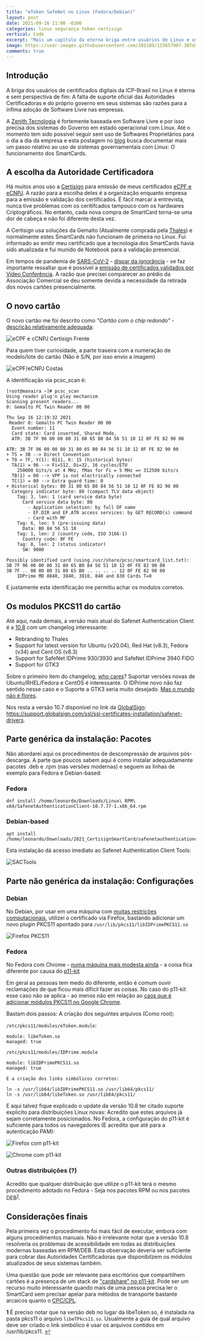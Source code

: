 ```yaml
---
title: "eToken SafeNet no Linux (Fedora/Debian)"
layout: post
date: 2021-09-16 11:00 -0300
categories: linux segurança token certisign
vertical: Code
excerpt: "Mais um capítulo da eterna briga entre usuários de Linux e usuários do ICP-Brasil com suas ACs que não gostam de suportar Linux."
image: https://user-images.githubusercontent.com/201189/133657907-38fdcbba-b6a9-40e5-86ab-79e58c5a7325.png
comments: true
---
```


## Introdução

A briga dos usuários de ceritificados digitais da ICP-Brasil no Linux é eterna e sem perspectiva de fim: A falta de suporte oficial das Autoridades Certificadoras e do próprio governo em seus sistemas são razões para a ínfima adoção de Software Livre nas empresas.

A [Zenith Tecnologia](https://github.com/ZenithTecnologia/) é fortemente baseada em Software Livre e por isso precisa dos sistemas do Governo em estado operacional com Linux. Até o momento tem sido possível seguir sem uso de Softwares Proprietários para o dia a dia da empresa e esta postagem no [blog](https://blog.leonardoamaral.com.br/) busca documentar mais um passo relativo ao uso de sistemas governamentais com Linux: O funcionamento dos SmartCards.

## A escolha da Autoridade Certificadora

Há muitos anos uso a [Certisign](https://www.certisign.com.br/) para emissão de meus certificados [eCPF e eCNPJ](https://www.gov.br/pt-br/servicos/obter-certificacao-digital). A razão para a escolha deles é a organização enquanto empresa para a emissão e validação dos certificados. É fácil marcar a entrevista, nunca tive problemas com os ceritifcados tampouco com os hardwares Criptográficos. No entanto, cada nova compra de SmartCard torna-se uma dor de cabeça e não foi diferente desta vez. 

A Certisign usa soluções da Gemalto (Atualmente comprada pela [Thales](https://www.thalesgroup.com/en)) e normalmente estes SmartCards não funcionam de primeira no Linux. Fui informado ao emitir meu certificado que a tecnologia dos SmartCards havia sido atualizada e fui munido de Notebook para a validação presencial.

Em tempos de pandemia de [SARS-CoV-2](https://www.nature.com/articles/s41591-020-0820-9) - [dispar da ignorância](https://www1.folha.uol.com.br/poder/2021/03/relembre-o-que-bolsonaro-ja-disse-sobre-a-pandemia-de-gripezinha-e-pais-de-maricas-a-frescura-e-mimimi.shtml) - se faz importante ressaltar que é possível a [emissão de certificados validados por Video Conferência](https://www.in.gov.br/en/web/dou/-/instrucao-normativa-iti-n-5-de-22-de-fevereiro-de-2021-304617035). A razão que precisei comparecer ao prédio da Associação Comercial se deu somente devida a necessidade da retirada dos novos cartões presencialmente.

## O novo cartão

O novo cartão me foi descrito como _"Cartão com o chip redondo"_ - [descrição relativamente adequada](https://www.blogs.unicamp.br/dimensional/2009/04/29/044/):

![eCPF e cCNPJ Certisign Frente](https://user-images.githubusercontent.com/201189/133638260-67e91e98-e278-44b7-a89b-7d19607da898.jpeg)

Para quem tiver curiosidade, a parte traseira com a numeração de modelo/lote do cartão (Não é S/N, por isso envio a imagem)

![eCPF/eCNPJ Costas](https://user-images.githubusercontent.com/201189/133639070-126ab97b-f989-4be6-b699-89c38ab2c659.jpg)

A identificação via pcsc_scan é:

```
[root@manaira ~]# pcsc_scan 
Using reader plug'n play mechanism
Scanning present readers...
0: Gemalto PC Twin Reader 00 00
 
Thu Sep 16 12:19:32 2021
 Reader 0: Gemalto PC Twin Reader 00 00
  Event number: 11
  Card state: Card inserted, Shared Mode, 
  ATR: 3B 7F 96 00 00 80 31 80 65 B0 84 56 51 10 12 0F FE 82 90 00

ATR: 3B 7F 96 00 00 80 31 80 65 B0 84 56 51 10 12 0F FE 82 90 00
+ TS = 3B --> Direct Convention
+ T0 = 7F, Y(1): 0111, K: 15 (historical bytes)
  TA(1) = 96 --> Fi=512, Di=32, 16 cycles/ETU
    250000 bits/s at 4 MHz, fMax for Fi = 5 MHz => 312500 bits/s
  TB(1) = 00 --> VPP is not electrically connected
  TC(1) = 00 --> Extra guard time: 0
+ Historical bytes: 80 31 80 65 B0 84 56 51 10 12 0F FE 82 90 00
  Category indicator byte: 80 (compact TLV data object)
    Tag: 3, len: 1 (card service data byte)
      Card service data byte: 80
        - Application selection: by full DF name
        - EF.DIR and EF.ATR access services: by GET RECORD(s) command
        - Card with MF
    Tag: 6, len: 5 (pre-issuing data)
      Data: B0 84 56 51 10
    Tag: 1, len: 2 (country code, ISO 3166-1)
      Country code: 0F FE
    Tag: 8, len: 2 (status indicator)
      SW: 9000

Possibly identified card (using /usr/share/pcsc/smartcard_list.txt):
3B 7F 96 00 00 80 31 80 65 B0 84 56 51 10 12 0F FE 82 90 00
3B 7F .. 00 00 80 31 80 65 B0 .. .. .. .. 12 0F FE 82 90 00
	IDPrime MD 8840, 3840, 3810, 840 and 830 Cards T=0
```

E justamente esta identificação me permitiu achar os modulos corretos.

## Os modulos PKCS11 do cartão

Até aqui, nada demais, a versão mais atual do Safenet Authentication Client é a [10.8](https://data-protection-updates.gemalto.com/2021/07/05/safenet-authentication-client-sac-10-8-for-linux-release-announcement/) com um changelog interessante:

* Rebranding to Thales
* Support for latest version for Ubuntu (v20.04), Red Hat (v8.3), Fedora (v34) and Cent OS (v8.3)
* Support for SafeNet IDPrime 930/3930 and SafeNet IDPrime 3940 FIDO
* Support for GTK3

Sobre o primeiro ítem do changelog, [who cares](https://www.thalesgroup.com/en/group/journalist/press-release/thales-completes-acquisition-gemalto-become-global-leader-digital)? Suportar versões novas de Ubuntu/RHEL/Fedora e CentOS é interessante. O IDPrime novo não faz sentido nesse caso e o Suporte a GTK3 seria muito desejado. [Mas o mundo não é flores](https://gemalto.service-now.com/csm?sys_kb_id=23404c661b4d7c90e2af520f6e4bcbc9&id=kb_article_view&sysparm_rank=1&sysparm_tsqueryId=4f71c86a1b4d7c90e2af520f6e4bcb8e&sysparm_article=KB0024526).

Nos resta a versão 10.7 disponível no link da [GlobalSign](https://www.globalsign.com/): <https://support.globalsign.com/ssl/ssl-certificates-installation/safenet-drivers>.

## Parte genérica da instalação: Pacotes

Não abordarei aqui os procedimentos de descompressão de arquivos pós-descarga. A parte que poucos sabem aqui é como instalar adequadamente pacotes .deb e .rpm (nas versões modernas) e seguem as linhas de exemplo para Fedora e Debian-based:

### Fedora
```
dnf install /home/leonardo/Downloads/Linux\ RPM\ x64/SafenetAuthenticationClient-10.7.77-1.x86_64.rpm
```

### Debian-based
```
apt install /home/leonardo/Downloads/2021_CertisignSmartCard/safenetauthenticationclient_10.7.77_amd64.deb
```

Esta instalação dá acesso imediato ao Safenet Authentication Client Tools:

![SACTools](https://user-images.githubusercontent.com/201189/133641434-36df1825-c089-41ca-9e24-a8c3bca1243b.png)

## Parte não genérica da instalação: Configurações

### Debian

No Debian, por usar em uma máquina com [muitas restrições computacionais](https://gist.githubusercontent.com/leleobhz/e6d849e50da63cf5d86ff1b64c985a5d/raw/c69bcdfa08a69c05f7c8d5cc31b2c0a7e9fc7157/gistfile0.txt), utilizei o certificado via Firefox, bastando adicionar um novo plugin PKCS11 apontado para `/usr/lib/pkcs11/libIDPrimePKCS11.so` 

![Firefox PKCS11](https://user-images.githubusercontent.com/201189/133644220-0d659f27-b53c-4d3b-8405-c1b518b502c3.png)

### Fedora

No Fedora com Chrome - [numa máquina mais modesta ainda](https://gist.githubusercontent.com/leleobhz/2070efd61a54136272647055567a13f4/raw/70a69af508d1afadaba62127d3ef2455386957a0/gistfile0.txt) - a coisa fica diferente por causa do [p11-kit](https://p11-glue.github.io/p11-glue/p11-kit.html)
    
Em geral as pessoas tem medo do diferente, então é comum ouvir reclamações de que ficou mais difícil fazer as coisas. No caso do p11-kit esse caso não se aplica - ao menos não em relação ao [caos que é adicionar módulos PKCS11 no Google Chrome](https://linuxkamarada.com/en/2019/09/26/setting-up-smart-card-authentication-on-google-chrome-chromium/).
    
Bastam dois passos: A criação dos seguintes arquivos (Como root):
    
`/etc/pkcs11/modules/eToken.module`:
    
```
module: libeToken.so
managed: true
```

`/etc/pkcs11/modules/IDPrime.module`
```
module: libIDPrimePKCS11.so
managed: true
```

    E a criação dos links simbólicos corretos:
    
```
ln -s /usr/lib64/libIDPrimePKCS11.so /usr/lib64/pkcs11/
ln -s /usr/lib64/libeToken.so /usr/lib64/pkcs11/
```

E aqui talvez fique explicado o update da versão 10.8 ter citado suporte explicito para distribuições Linux novas: Acredito que estes arquivos já sejam corretamente posicionados. No Fedora, a configuração do p11-kit é suficiente para todos os navegadores (E acredito que até para a autenticação PAM):
    
![Firefox com p11-kit](https://user-images.githubusercontent.com/201189/133646329-2b32fcc7-9c2c-430c-9dd7-6648359e9546.png)

![Chrome com p11-kit](https://user-images.githubusercontent.com/201189/133646831-ec05af8c-7194-4f25-b088-3c924e815d10.png)

### Outras distribuições (?)

Acredito que qualquer distribuição que utilize o p11-kit terá o mesmo procedimento adotado no Fedora - Seja nos pacotes RPM ou nos pacotes DEB<sup id="a1">[1](#f1)</sup>.

## Considerações finais

Pela primeira vez o procedimento foi mais fácil de executar, embora com alguns procedimentos manuais. Não é irrelevante notar que a versão 10.8 resolveria os problemas de acessibilidade em todas as distribuições modernas baseadas em RPM/DEB. Esta observação deveria ser suficiente para cobrar das Autoridades Ceritificadoras que disponibilzem os módulos atualizados de seus sistemas também.

Uma questão que pode ser relevante para escritórios que compartilhem cartões é a presença de um stack de ["cardshare" no p11-kit](https://p11-glue.github.io/p11-glue/p11-kit/manual/remoting.html). Pode ser um recurso muito interessante quando mais de uma pessoa precisa ler o SmartCard sem precisar apelar para métodos de transporte bastante arcaicos quanto o [CPC/CPL](https://vidadeprogramador.com.br/2017/01/30/comunicacao-dpl-dpc/).

<b id="f1">1</b> É preciso notar que na versão deb no lugar da libeToken.so, é instalada na pasta pkcs11 o arquivo `libeTPkcs11.so`. Usualmente a guia de qual arquivo deve ser criado o link simbólico é usar os arquivos contidos em /usr/lib/pkcs11. [↩](#a1)
